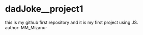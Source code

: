 # dadJoke__project1
this is my github first repository and it is my first project using JS.<br>
author: MM_Mizanur
